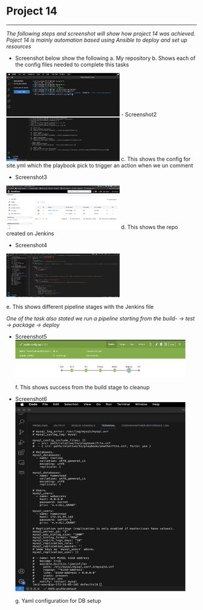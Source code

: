 # Project 14
---
*The following steps and screenshot will show how project 14 was achieved. Poject 14 is mainly automation based using Ansible to deploy and set up resources*
  
  - Screenshot below show the following
  a. My repository
  b. Shows each of the config files needed to complete this tasks
<img src="./images1/Cloned Repo proj14.png" width="300" height="115">
- Screenshot2
<img src="./images1/Playbooks for apps proj14.png" width="300" height="115">
c. This shows the config for site.yml which the playbook pick to trigger an action when we un comment

- Screenshot3
<img src="./images1/Jenkins view proj 14.png" width="300" height="115">
d. This shows the repo created on Jenkins

- Screenshot4 
<img src="./images1/Jenkins file config pro14.png" width="300" height="115">

e. This shows different pipeline stages with the Jenkins file

*One of the task also stated we run a pipeline starting from the build- -> test -> package -> deploy*

- Screenshot5
  <img src="./images1/First-Test.png" width="450" height="100">
  
  f. This shows success from the build stage to cleanup

- Screenshot6
  <img src="./images1/Yaml-setup DB.png" width="450" height="500">
  
  g. Yaml configuration for DB setup
